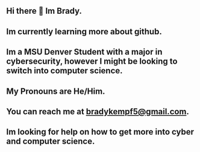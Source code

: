 ## Hi there 👋 Im Brady. 
## Im currently learning more about github.
## Im a MSU Denver Student with a major in cybersecurity, however I might be looking to switch into computer science.
## My Pronouns are He/Him.
## You can reach me at bradykempf5@gmail.com.
## Im looking for help on how to get more into cyber and computer science.

<!--
**BradyKempf/BradyKempf** is a ✨ _special_ ✨ repository because its `README.md` (this file) appears on your GitHub profile.

Here are some ideas to get you started:

- 🔭 I’m currently working on ...
- 🌱 I’m currently learning ...
- 👯 I’m looking to collaborate on ...
- 🤔 I’m looking for help with ...
- 💬 Ask me about ...
- 📫 How to reach me: ...
- 😄 Pronouns: ...
- ⚡ Fun fact: ...
-->
